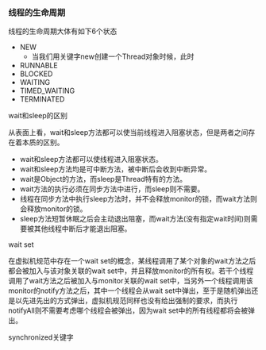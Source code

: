 ### 线程的生命周期
线程的生命周期大体有如下6个状态
- NEW
  - 当我们用关键字new创建一个Thread对象时候，此时
- RUNNABLE
- BLOCKED
- WAITING
- TIMED_WAITING
- TERMINATED



wait和sleep的区别

从表面上看，wait和sleep方法都可以使当前线程进入阻塞状态，但是两者之间存在着本质的区别。

- wait和sleep方法都可以使线程进入阻塞状态。
- wait和sleep方法均是可中断方法，被中断后会收到中断异常。
- wait是Object的方法，而sleep是Thread特有的方法。
- wait方法的执行必须在同步方法中进行，而sleep则不需要。
- 线程在同步方法中执行sleep方法时，并不会释放monitor的锁，而wait方法则会释放monitor的锁。
- sleep方法短暂休眠之后会主动退出阻塞，而wait方法(没有指定wait时间)则需要被其他线程中断后才能退出阻塞。



wait set

在虚拟机规范中存在一个wait set的概念，某线程调用了某个对象的wait方法之后都会被加入与该对象关联的wait set中，并且释放monitor的所有权。若干个线程调用了wait方法之后被加入与monitor关联的wait set中，当另外一个线程调用该monitor的notify方法之后，其中一个线程会从wait set中弹出，至于是随机弹出还是以先进先出的方式弹出，虚拟机规范同样也没有给出强制的要求，而执行notifyAll则不需要考虑哪个线程会被弹出，因为wait set中的所有线程都将会被弹出。







synchronized关键字

